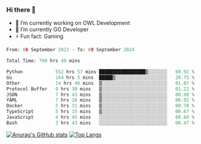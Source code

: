 ### Hi there 👋 

- 🔭 I’m currently working on OWL Development
- 🌱 I’m currently GO Developer
-  ⚡ Fun fact: Gaming
  
  <!--
- 👯 I’m looking to collaborate on ...
- 🤔 I’m looking for help with ...
- 💬 Ask me about ...
- 📫 How to reach me: ...
- 😄 Pronouns: ...
-->

<!--START_SECTION:waka-->

```python
From: 06 September 2023 - To: 08 September 2024

Total Time: 790 hrs 49 mins

Python            552 hrs 57 mins █████████████████▒░░░░░░░   69.92 %
Go                164 hrs 5 mins  █████▒░░░░░░░░░░░░░░░░░░░   20.75 %
Other             14 hrs 46 mins  ▒░░░░░░░░░░░░░░░░░░░░░░░░   01.87 %
Protocol Buffer   9 hrs 38 mins   ▒░░░░░░░░░░░░░░░░░░░░░░░░   01.22 %
JSON              7 hrs 43 mins   ▒░░░░░░░░░░░░░░░░░░░░░░░░   00.98 %
YAML              7 hrs 16 mins   ▒░░░░░░░░░░░░░░░░░░░░░░░░   00.92 %
Docker            5 hrs 31 mins   ▒░░░░░░░░░░░░░░░░░░░░░░░░   00.70 %
TypeScript        5 hrs 15 mins   ▒░░░░░░░░░░░░░░░░░░░░░░░░   00.67 %
JavaScript        4 hrs 45 mins   ░░░░░░░░░░░░░░░░░░░░░░░░░   00.60 %
Bash              3 hrs 43 mins   ░░░░░░░░░░░░░░░░░░░░░░░░░   00.47 %
```

<!--END_SECTION:waka-->

[![Anurag's GitHub stats](https://github-readme-stats.vercel.app/api?username=aebalz&show_icons=true&theme=codeSTACKr)](https://github.com/anuraghazra/github-readme-stats)
[![Top Langs](https://github-readme-stats.vercel.app/api/top-langs/?username=aebalz&layout=compact&card_width=350&theme=codeSTACKr)](https://github.com/anuraghazra/github-readme-stats)
<!-- [![Readme Card](https://github-readme-stats.vercel.app/api/pin/?username=aebalz&repo=go-gin-gone&show_owner=true)](https://github.com/anuraghazra/github-readme-stats)-->
